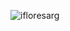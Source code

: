<p><img align="left" src="https://github-readme-stats.vercel.app/api?username=ifloresarg&theme=dracula&show_icons=true" alt="ifloresarg" /></p>




